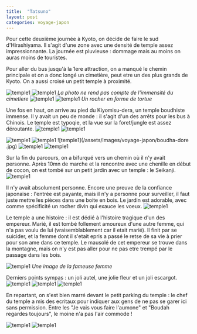 ```yaml
---
title:  "Tatsuno"
layout: post
categories: voyage-japon
---
```


Pour cette deuxième journée à Kyoto, on décide de faire le sud d'Hirashiyama. Il s'agit d'une zone avec une densité de temple assez impressionnante. La journée est pluvieuse : dommage mais au moins on auras moins de touristes.

Pour aller du bus jusqu'à la 1ere attraction, on a manqué le chemin principale et on a donc longé un cimetière, peut etre un des plus grands de Kyoto. On a aussi croisé un petit temple à proximité.

![temple1](/assets/images/voyage-japon/cimetiere-k-1.jpg)
![temple1](/assets/images/voyage-japon/cimetiere-k-2.jpg)
*La photo ne rend pas compte de l'immensité du cimetiere*
![temple1](/assets/images/voyage-japon/petit-temple-cimetiere.jpg)
![temple1](/assets/images/voyage-japon/rocher-tortue.jpg)
*Un rocher en forme de tortue*

Une fos en haut, on arrive au pied du Kiyomisu-dera, un temple boudhiste immense. Il y avait un peu de monde : il s'agit d'un des arrêts pour les bus à Chinois. Le temple est typoqie, et la vue sur la foret/jungle est assez déroutante.
![temple1](/assets/images/voyage-japon/statue-dragon.jpg)
![temple1](/assets/images/voyage-japon/joli-arbre.jpg)

![temple1](/assets/images/voyage-japon/temple-principale.jpg)
![temple1](/assets/images/voyage-japon/vue-du-temple.jpg)
![temple1](/assets/images/voyage-japon/boudha-dore
.jpg)
![temple1](/assets/images/voyage-japon/une-tour.jpg)
![temple1](/assets/images/voyage-japon/vue-sur-le-temple.jpg)


Sur la fin du parcours, on a bifurqué vers un chemin où il n'y avait personne. Après 10mn de marche et la rencontre avec une chenille en début de cocon, on est tombé sur un petit jardin avec un temple : le Seikanji.
![temple1](/assets/images/voyage-japon/chenille.jpg)

Il n'y avait absolument personne. Encore une preuve de la confiance japonaise : l'entrée est payante, mais il n'y a personne pour surveiller, il faut juste mettre les pièces dans une boite en bois. Le jardin est adorable, avec comme spécificité un rocher divin qui exauce les voeux. 
![temple1](/assets/images/voyage-japon/rocher-divin.jpg)

Le temple a une histoire : il est dédié à l'histoire tragique d'un des empereur. Marié, il est tombé follement amoureux d'une autre femme, qui n'a pas voulu de lui (vraisemblablement car il etait marié). Il finit par se suicider, et la femme dont il s'etait epris a passé le retse de sa vie à prier pour son ame dans ce temple. Le mausolé de cet empereur se trouve dans la montagne, mais on n'y est pas aller pour ne pas etre trempé par le passage dans les bois.

![temple1](/assets/images/voyage-japon/une-photo-de-la-dame.jpg)
*Une image de la fameuse femme*

Derniers points sympas : un joli autel, une jolie fleur et un joli escargot.
![temple1](/assets/images/voyage-japon/joli-autel.jpg)
![temple1](/assets/images/voyage-japon/jolie-fleur.jpg)
![temple1](/assets/images/voyage-japon/joli-escargot.jpg)

En repartant, on s'est bien marré devant le petit parking du temple : le chef du temple a mis des ecritaux pour indiquer aux gens de ne pas se garer ici sans permission. Entre les "Je vais vous faire l'aumone" et "Boudah regardes toujours", le moine n'a pas l'air commode  !


![temple1](/assets/images/voyage-japon/ddd.jpg)
![temple1](/assets/images/voyage-japon/ddd.jpg)








